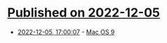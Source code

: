 # [Published on 2022-12-05](index.md)

* [2022-12-05, 17:00:07](https://news.ycombinator.com/item?id=33868197) - [Mac OS 9](https://macos9.app/)
